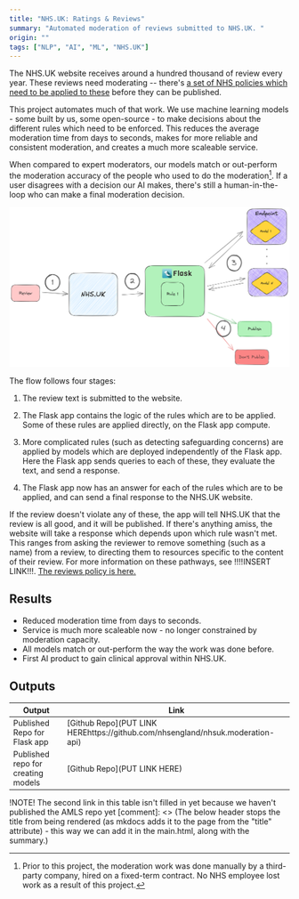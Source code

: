 ```yaml
---
title: "NHS.UK: Ratings & Reviews"
summary: "Automated moderation of reviews submitted to NHS.UK. "
origin: ""
tags: ["NLP", "AI", "ML", "NHS.UK"]
---
```


The NHS.UK website receives around a hundred thousand of review every year. These reviews need moderating -- there's [a set of NHS policies which need to be applied to these](https://www.nhs.uk/our-policies/comments-policy/#:~:text=Users%20should%20only%20post%20one,service%20will%20not%20be%20published.) before they can be published.

This project automates much of that work. We use machine learning models - some built by us, some open-source - to make decisions about the different rules which need to be enforced. This reduces the average moderation time from days to seconds, makes for more reliable and consistent moderation, and creates a much more scaleable service.

When compared to expert moderators, our models match or out-perform the moderation accuracy of the people who used to do the moderation[^1]. If a user disagrees with a decision our AI makes, there's still a human-in-the-loop who can make a final moderation decision.

[^1]: Prior to this project, the moderation work was done manually by a third-party company, hired on a fixed-term contract. No NHS employee lost work as a result of this project.

![Flow of reviews in automoderation](../images/ratings_reviews/reviews_uk_website_query_diagram_flowchart.excalidraw.png)

The flow follows four stages:

1. The review text is submitted to the website.
2. The Flask app contains the logic of the rules which are to be applied. Some of these rules are applied directly, on the Flask app compute.

3. More complicated rules (such as detecting safeguarding concerns) are applied by models which are deployed independently of the Flask app. Here the Flask app sends queries to each of these, they evaluate the text, and send a response.

4. The Flask app now has an answer for each of the rules which are to be applied, and can send a final response to the NHS.UK website.

If the review doesn't violate any of these, the app will tell NHS.UK that the review is all good, and it will be published. If there's anything amiss, the website will take a response which depends upon which rule wasn't met. This ranges from asking the reviewer to remove something (such as a name) from a review, to directing them to resources specific to the content of their review. For more information on these pathways, see !!!!INSERT LINK!!!.
[The reviews policy is here.](https://www.nhs.uk/our-policies/comments-policy/)

## Results

- Reduced moderation time from days to seconds.
- Service is much more scaleable now - no longer constrained by moderation capacity.
- All models match or out-perform the way the work was done before.
- First AI product to gain clinical approval within NHS.UK.

## Outputs

| Output                             | Link                                                                 |
| ---------------------------------- | -------------------------------------------------------------------- |
| Published Repo for Flask app       | [Github Repo](PUT LINK HEREhttps://github.com/nhsengland/nhsuk.moderation-api)   |
| Published repo for creating models | [Github Repo](PUT LINK HERE) |

!NOTE! The second link in this table isn't filled in yet because we haven't published the AMLS repo yet
[comment]: <> (The below header stops the title from being rendered (as mkdocs adds it to the page from the "title" attribute) - this way we can add it in the main.html, along with the summary.)
